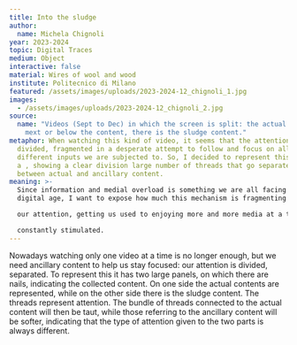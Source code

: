 ```yaml
---
title: Into the sludge
author:
  name: Michela Chignoli
year: 2023-2024
topic: Digital Traces
medium: Object
interactive: false
material: Wires of wool and wood
institute: Politecnico di Milano
featured: /assets/images/uploads/2023-2024-12_chignoli_1.jpg
images:
  - /assets/images/uploads/2023-2024-12_chignoli_2.jpg
source:
  name: "Videos (Sept to Dec) in which the screen is split: the actual content and
    mext or below the content, there is the sludge content."
metaphor: When watching this kind of video, it seems that the attention is
  divided, fragmented in a desperate attempt to follow and focus on all the
  different inputs we are subjected to. So, I decided to represent this through
  a , showing a clear division large number of threads that go separate ways
  between actual and ancillary content.
meaning: >-
  Since information and medial overload is something we are all facing in this
  digital age, I want to expose how much this mechanism is fragmenting

  our attention, getting us used to enjoying more and more media at a time: a video is no longer enough, a song is no longer enough, we need to be

  constantly stimulated.
---
```

Nowadays watching only one video at a time is no longer enough, but we need ancillary content to help us stay focused: our attention is divided, separated. To represent this it has two large panels, on which there are nails, indicating the collected content. On one side the actual contents are represented, while on the other side there is the sludge content. The threads represent attention. The bundle of threads connected to the actual content will then be taut, while those referring to the ancillary content will be softer, indicating that the type of attention given to the two parts is always different.